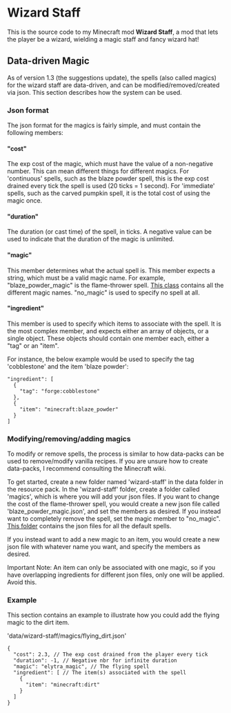 # Wizard Staff

This is the source code to my Minecraft mod **Wizard Staff**, a mod that lets the player be
a wizard, wielding a magic staff and fancy wizard hat!

## Data-driven Magic
As of version 1.3 (the suggestions update), the spells (also called magics) for the wizard staff
are data-driven, and can be modified/removed/created via json. This section describes how the
system can be used.

### Json format
The json format for the magics is fairly simple, and must contain the following members:

#### "cost"
The exp cost of the magic, which must have the value of a non-negative number. This can mean
different things for different magics. For 'continuous' spells, such as the blaze powder spell,
this is the exp cost drained every tick the spell is used (20 ticks = 1 second). For 'immediate'
spells, such as the carved pumpkin spell, it is the total cost of using the magic once.

#### "duration"
The duration (or cast time) of the spell, in ticks. A negative value can be used to indicate
that the duration of the magic is unlimited.

#### "magic"
This member determines what the actual spell is. This member expects a string, which must
be a valid magic name. For example, "blaze\_powder\_magic" is the flame-thrower spell.
[This class](src/main/java/mod/vemerion/wizardstaff/Magic/Magics.java)
contains all the different magic names. "no\_magic" is used to specify no spell at all.

#### "ingredient"
This member is used to specify which items to associate with the spell. It is the most
complex member, and expects either an array of objects, or a single object.
These objects should contain one member each, either a "tag" or an "item".

For instance, the below example would be used to specify the tag 'cobblestone' and the item
'blaze powder':
```
"ingredient": [
  {
    "tag": "forge:cobblestone"
  },
  {
    "item": "minecraft:blaze_powder"
  }
]
```

### Modifying/removing/adding magics
To modify or remove spells, the process is similar to how data-packs can be used to
remove/modify vanilla recipes. If you are unsure how to create data-packs, I recommend
consulting the Minecraft wiki.

To get started, create a new folder named 'wizard-staff' in the data folder in
the resource pack. In the 'wizard-staff' folder, create a folder called 'magics', which is
where you will add your json files. If you want to change the cost of the flame-thrower
spell, you would create a new json file called 'blaze\_powder\_magic.json', and set
the members as desired. If you instead want to completely remove the spell, set the magic
member to "no\_magic". [This folder](src/main/resources/data/wizard-staff/magics)
contains the json files for all the default spells.

If you instead want to add a new magic to an item, you would create a new json file with
whatever name you want, and specify the members as desired.

Important Note: An item can only be associated with one magic, so if you have overlapping
ingredients for different json files, only one will be applied. Avoid this.

### Example
This section contains an example to illustrate how you could add the flying magic to the
dirt item.

'data/wizard-staff/magics/flying\_dirt.json'

```
{
  "cost": 2.3, // The exp cost drained from the player every tick
  "duration": -1, // Negative nbr for infinite duration
  "magic": "elytra_magic", // The flying spell
  "ingredient": [ // The item(s) associated with the spell
    {
      "item": "minecraft:dirt"
    }
  ]
}                   
```

